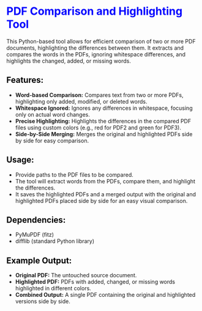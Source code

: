 <h1 style="color:blue; font-weight:bold;">PDF Comparison and Highlighting Tool</h1>

This Python-based tool allows for efficient comparison of two or more PDF documents, highlighting the differences between them.
It extracts and compares the words in the PDFs, ignoring whitespace differences, and highlights the changed, added, or missing words.

<h2 style="color:black; font-weight:bold;">Features:</h2>

- **Word-based Comparison:** Compares text from two or more PDFs, highlighting only added, modified, or deleted words.
- **Whitespace Ignored:** Ignores any differences in whitespace, focusing only on actual word changes.
- **Precise Highlighting:** Highlights the differences in the compared PDF files using custom colors (e.g., red for PDF2 and green for PDF3).
- **Side-by-Side Merging:** Merges the original and highlighted PDFs side by side for easy comparison.

<h2 style="color:black; font-weight:bold;">Usage:</h2>

- Provide paths to the PDF files to be compared.
- The tool will extract words from the PDFs, compare them, and highlight the differences.
- It saves the highlighted PDFs and a merged output with the original and highlighted PDFs placed side by side for an easy visual comparison.

<h2 style="color:black; font-weight:bold;">Dependencies:</h2>

- PyMuPDF (fitz)
- difflib (standard Python library)

<h2 style="color:black; font-weight:bold;">Example Output:</h2>

- **Original PDF:** The untouched source document.
- **Highlighted PDF:** PDFs with added, changed, or missing words highlighted in different colors.
- **Combined Output:** A single PDF containing the original and highlighted versions side by side.
